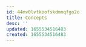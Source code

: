 ```yaml
---
id: 44mv0lvtkoofskdmnqfgo2o
title: Concepts
desc: ''
updated: 1655534516483
created: 1655534516483
---
```



